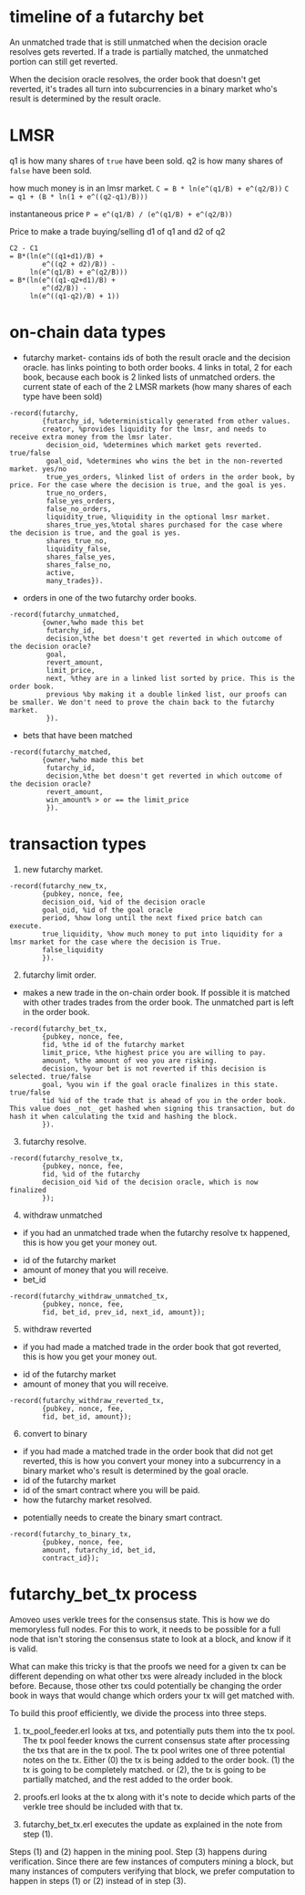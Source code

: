 timeline of a futarchy bet
======
An unmatched trade that is still unmatched when the decision oracle resolves gets reverted.
If a trade is partially matched, the unmatched portion can still get reverted.

When the decision oracle resolves, the order book that doesn't get reverted, it's trades all turn into subcurrencies in a binary market who's result is determined by the result oracle.

LMSR
=======

q1 is how many shares of `true` have been sold. q2 is how many shares of `false` have been sold.

how much money is in an lmsr market.
`C = B * ln(e^(q1/B) + e^(q2/B))`
`C = q1 + (B * ln(1 + e^((q2-q1)/B)))`

instantaneous price 
`P = e^(q1/B) / (e^(q1/B) + e^(q2/B))`

Price to make a trade buying/selling d1 of q1 and d2 of q2
```
C2 - C1
= B*(ln(e^((q1+d1)/B) +
        e^((q2 + d2)/B)) -
     ln(e^(q1/B) + e^(q2/B)))
= B*(ln(e^((q1-q2+d1)/B) +
        e^(d2/B)) -
     ln(e^((q1-q2)/B) + 1))
```

on-chain data types
=======

* futarchy market- contains ids of both the result oracle and the decision oracle. has links pointing to both order books. 4 links in total, 2 for each book, because each book is 2 linked lists of unmatched orders. the current state of each of the 2 LMSR markets (how many shares of each type have been sold)

```
-record(futarchy,
        {futarchy_id, %deterministically generated from other values.
        creator, %provides liquidity for the lmsr, and needs to receive extra money from the lmsr later.
         decision_oid, %determines which market gets reverted. true/false
         goal_oid, %determines who wins the bet in the non-reverted market. yes/no
         true_yes_orders, %linked list of orders in the order book, by price. For the case where the decision is true, and the goal is yes.
         true_no_orders,
         false_yes_orders,
         false_no_orders,
         liquidity_true, %liquidity in the optional lmsr market.
         shares_true_yes,%total shares purchased for the case where the decision is true, and the goal is yes.
         shares_true_no,
         liquidity_false,
         shares_false_yes,
         shares_false_no,
         active,
         many_trades}).
```

* orders in one of the two futarchy order books.

```
-record(futarchy_unmatched,
        {owner,%who made this bet
         futarchy_id,
         decision,%the bet doesn't get reverted in which outcome of the decision oracle?
         goal,
         revert_amount,
         limit_price,
         next, %they are in a linked list sorted by price. This is the order book.
         previous %by making it a double linked list, our proofs can be smaller. We don't need to prove the chain back to the futarchy market.
         }).
```

* bets that have been matched

```
-record(futarchy_matched,
        {owner,%who made this bet
         futarchy_id,
         decision,%the bet doesn't get reverted in which outcome of the decision oracle?
         revert_amount,
         win_amount% > or == the limit_price
         }).
```


transaction types
=================


1) new futarchy market.
```
-record(futarchy_new_tx,
        {pubkey, nonce, fee,
        decision_oid, %id of the decision oracle
        goal_oid, %id of the goal oracle
        period, %how long until the next fixed price batch can execute.
        true_liquidity, %how much money to put into liquidity for a lmsr market for the case where the decision is True.
        false_liquidity 
        }).
```

2) futarchy limit order.
* makes a new trade in the on-chain order book. If possible it is matched with other trades trades from the order book. The unmatched part is left in the order book.
```
-record(futarchy_bet_tx,
        {pubkey, nonce, fee,
        fid, %the id of the futarchy market
        limit_price, %the highest price you are willing to pay.
        amount, %the amount of veo you are risking.
        decision, %your bet is not reverted if this decision is selected. true/false
        goal, %you win if the goal oracle finalizes in this state. true/false
        tid %id of the trade that is ahead of you in the order book. This value does _not_ get hashed when signing this transaction, but do hash it when calculating the txid and hashing the block.
        }).
```

3) futarchy resolve.
```
-record(futarchy_resolve_tx,
        {pubkey, nonce, fee,
        fid, %id of the futarchy
        decision_oid %id of the decision oracle, which is now finalized
        });
```

4) withdraw unmatched
- if you had an unmatched trade when the futarchy resolve tx happened, this is how you get your money out.
* id of the futarchy market
* amount of money that you will receive.
* bet_id
```
-record(futarchy_withdraw_unmatched_tx,
        {pubkey, nonce, fee,
        fid, bet_id, prev_id, next_id, amount});
```

5) withdraw reverted
- if you had made a matched trade in the order book that got reverted, this is how you get your money out.
* id of the futarchy market
* amount of money that you will receive.
```
-record(futarchy_withdraw_reverted_tx,
        {pubkey, nonce, fee,
        fid, bet_id, amount});
```

6) convert to binary
* if you had made a matched trade in the order book that did not get reverted, this is how you convert your money into a subcurrency in a binary market who's result is determined by the goal oracle.
* id of the futarchy market
* id of the smart contract where you will be paid.
* how the futarchy market resolved.
- potentially needs to create the binary smart contract.
```
-record(futarchy_to_binary_tx,
        {pubkey, nonce, fee,
        amount, futarchy_id, bet_id,
        contract_id});
```


futarchy_bet_tx process
=============

Amoveo uses verkle trees for the consensus state. This is how we do memoryless full nodes.
For this to work, it needs to be possible for a full node that isn't storing the consensus state to look at a block, and know if it is valid.

What can make this tricky is that the proofs we need for a given tx can be different depending on what other txs were already included in the block before. Because, those other txs could potentially be changing the order book in ways that would change which orders your tx will get matched with.

To build this proof efficiently, we divide the process into three steps.

1) tx_pool_feeder.erl looks at txs, and potentially puts them into the tx pool. The tx pool feeder knows the current consensus state after processing the txs that are in the tx pool. The tx pool writes one of three potential notes on the tx. Either (0) the tx is being added to the order book. (1) the tx is going to be completely matched. or (2), the tx is going to be partially matched, and the rest added to the order book.

2) proofs.erl  looks at the tx along with it's note to decide which parts of the verkle tree should be included with that tx.

3) futarchy_bet_tx.erl executes the update as explained in the note from step (1).

Steps (1) and (2) happen in the mining pool. Step (3) happens during verification.
Since there are few instances of computers mining a block, but many instances of computers verifying that block, we prefer computation to happen in steps (1) or (2) instead of in step (3).
